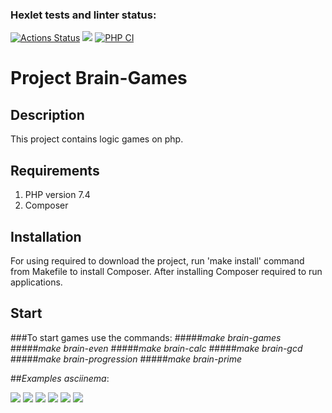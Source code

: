 ### Hexlet tests and linter status:
[![Actions Status](https://github.com/YanaKramareva/php-project-lvl1/workflows/hexlet-check/badge.svg)](https://github.com/YanaKramareva/php-project-lvl1/actions)
<a href="https://codeclimate.com/github/YanaKramareva/php-project-lvl1/maintainability"><img src="https://api.codeclimate.com/v1/badges/2148437363dfeba796c9/maintainability" /></a>
[![PHP CI](https://github.com/YanaKramareva/php-project-lvl1/actions/workflows/workflow.yml/badge.svg)](https://github.com/YanaKramareva/php-project-lvl1/actions/workflows/workflow.yml)

# **Project Brain-Games**

## Description

This project contains logic games on php.

## Requirements 
1. PHP version 7.4 
2. Composer

## Installation
For using required to download the project, run 'make install' command from Makefile to install Composer.
After installing Composer required to run applications. 

## Start

###To start games use the commands:
#####*make brain-games*
#####*make brain-even*
#####*make brain-calc*
#####*make brain-gcd*
#####*make brain-progression*
#####*make brain-prime*

##*Examples asciinema*:

<a href="https://asciinema.org/a/452508" target="_blank"><img src="https://asciinema.org/a/452508.svg" /></a>
<a href="https://asciinema.org/a/452509" target="_blank"><img src="https://asciinema.org/a/452509.svg" /></a>
<a href="https://asciinema.org/a/452510" target="_blank"><img src="https://asciinema.org/a/452510.svg" /></a>
<a href="https://asciinema.org/a/452511" target="_blank"><img src="https://asciinema.org/a/452511.svg" /></a>
<a href="https://asciinema.org/a/452512" target="_blank"><img src="https://asciinema.org/a/452512.svg" /></a>
<a href="https://asciinema.org/a/452516" target="_blank"><img src="https://asciinema.org/a/452516.svg" /></a>
